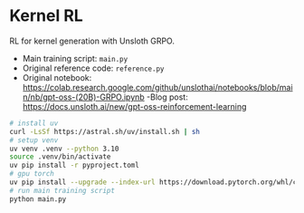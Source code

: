 # Kernel RL

RL for kernel generation with Unsloth GRPO.

- Main training script: `main.py`
- Original reference code: `reference.py`
- Original notebook: https://colab.research.google.com/github/unslothai/notebooks/blob/main/nb/gpt-oss-(20B)-GRPO.ipynb
-Blog post: https://docs.unsloth.ai/new/gpt-oss-reinforcement-learning

```bash
# install uv
curl -LsSf https://astral.sh/uv/install.sh | sh
# setup venv
uv venv .venv --python 3.10
source .venv/bin/activate
uv pip install -r pyproject.toml
# gpu torch
uv pip install --upgrade --index-url https://download.pytorch.org/whl/cu121 torch torchvision torchaudio
# run main training script
python main.py
```
